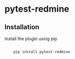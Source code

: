

pytest-redmine
==============

Installation
------------

Install the plugin using pip

<pre>
<code class="python">
	pip install pytest-redmine
</code>
</pre>


